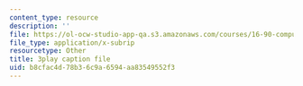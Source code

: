 ```yaml
---
content_type: resource
description: ''
file: https://ol-ocw-studio-app-qa.s3.amazonaws.com/courses/16-90-computational-methods-in-aerospace-engineering-spring-2014/b8cfac4d78b36c9a6594aa83549552f3_Yyb7I-n6rZI.srt
file_type: application/x-subrip
resourcetype: Other
title: 3play caption file
uid: b8cfac4d-78b3-6c9a-6594-aa83549552f3
---
```

